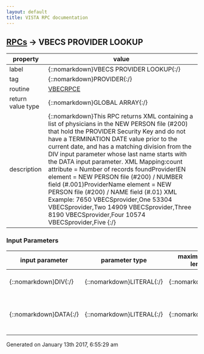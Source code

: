 ```yaml
---
layout: default
title: VISTA RPC documentation
---
```




## [RPCs](TableOfContent.md) &#8594; VBECS PROVIDER LOOKUP 

 property | value 
--- | --- 
 label | {::nomarkdown}VBECS PROVIDER LOOKUP{:/}
 tag | {::nomarkdown}PROVIDER{:/}
 routine | [VBECRPCE](http://code.osehra.org/dox/Routine_VBECRPCE_source.html)
 return value type | {::nomarkdown}GLOBAL ARRAY{:/}
 description | {::nomarkdown}This RPC returns XML containing a list of physicians in the NEW PERSON file (#200) that hold the PROVIDER Security Key and do not have a TERMINATION DATE value prior to the current date, and has a matching division from the DIV input parameter whose last name starts with the DATA input parameter. XML Mapping:count attribute =       Number of records foundProviderIEN element =   NEW PERSON file (#200) / NUMBER field (#.001)ProviderName element =  NEW PERSON file (#200) / NAME field (#.01) XML Example:<Providers>    <Record count='5'>        <Provider>            <ProviderIEN>7650</ProviderIEN>            <ProviderName>VBECSprovider,One</ProviderName>        </Provider>        <Provider>            <ProviderIEN>53304</ProviderIEN>            <ProviderName>VBECSprovider,Two</ProviderName>        </Provider>        <Provider>            <ProviderIEN>14909</ProviderIEN>            <ProviderName>VBECSprovider,Three</ProviderName>        </Provider>        <Provider>            <ProviderIEN>8190</ProviderIEN>            <ProviderName>VBECSprovider,Four</ProviderName>        </Provider>        <Provider>            <ProviderIEN>10574</ProviderIEN>            <ProviderName>VBECSprovider,Five</ProviderName>        </Provider>    </Record></Providers>{:/}

### Input Parameters

| input parameter | parameter type | maximum data length | required | description | 
| --- | --- | --- | --- | --- | 
| {::nomarkdown}DIV{:/} | {::nomarkdown}LITERAL{:/} | {::nomarkdown}8{:/} | {::nomarkdown}true{:/} | {::nomarkdown}Input DIV = DIVISION (Station Number){:/} | 
| {::nomarkdown}DATA{:/} | {::nomarkdown}LITERAL{:/} | {::nomarkdown}99{:/} | {::nomarkdown}true{:/} | {::nomarkdown}Input DATA = Name of provider used to perform search in file 200.{:/} | 




 Generated on January 13th 2017, 6:55:29 am